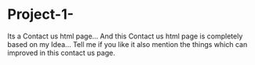 # Project-1-
Its a Contact us html page...
And this Contact us html page is completely based on my Idea...
Tell me if you like it also mention the things which can improved in this contact us page.

